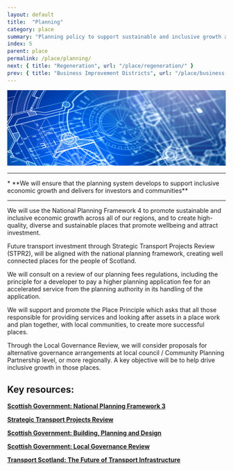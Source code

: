 ```yaml
---
layout: default
title:  "Planning"
category: place
summary: "Planning policy to support sustainable and inclusive growth across all of our regions."
index: 5
parent: place
permalink: /place/planning/
next: { title: "Regeneration", url: "/place/regeneration/" }
prev: { title: "Business Improvement Districts", url: "/place/business-improvement-districts/" }
---
```

![Planning Photo](/assets/images/pageimages/place4.jpg)
<br>
<hr>
* **We will ensure that the planning system develops to support inclusive economic growth and delivers for investors and communities**


<hr>

We will use the National Planning Framework 4 to promote sustainable and inclusive economic growth across all of our regions, and to create high-quality, diverse and sustainable places that promote wellbeing and attract investment.

Future transport investment through Strategic Transport Projects Review (STPR2), will be aligned with the national planning framework, creating well connected places for the people of Scotland.

We will consult on a review of our planning fees regulations, including the principle for a developer to pay a higher planning application fee for an accelerated service from the planning authority in its handling of the application.

We will support and promote the Place Principle which asks that all those responsible for providing services and looking after assets in a place work and plan together, with local communities, to create more successful places.

Through the Local Governance Review, we will consider proposals for alternative governance arrangements at local council / Community Planning Partnership level, or more regionally. A key objective will be to help drive inclusive growth in those places.  



## Key resources:
**[Scottish Government: National Planning Framework 3](https://beta.gov.scot/publications/national-planning-framework-3/)**

**[Strategic Transport Projects Review](https://www.transport.gov.scot/our-approach/strategy/strategic-transport-projects-review/#)**

**[Scottish Government: Building, Planning and Design](https://beta.gov.scot/building-planning-and-design/)**

**[Scottish Government: Local Governance Review](https://beta.gov.scot/policies/improving-public-services/local-governance-review/)**

**[Transport Scotland: The Future of Transport Infrastructure](https://www.transport.gov.scot/news/the-future-of-transport-infrastructure/)**
